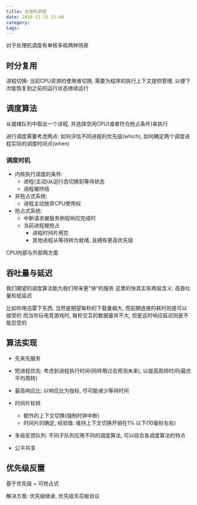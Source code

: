 ```yaml
---
title: 处理机调度
date: 2016-11-15 21:46
category:
tags:
---
```


对于处理机调度有单核多核两种场景

## 时分复用
进程切换: 当前CPU资源的使用者切换, 需要为程序的执行上下文提供管理, 以便下次能恢复到之前的运行状态继续运行

## 调度算法
从就绪队列中取出一个进程, 并选择空闲CPU(或者符合抢占条件)来执行

进行调度需要考虑两点: 如何评估不同进程的优先级(which), 如何确定两个调度进程实际的调度时间点(when)

### 调度时机
- 内核执行调度的条件:
    - 进程(主动)从运行态切换到等待状态
    - 进程被终结
- 非抢占式系统:
    - 进程主动放弃CPU使用权
- 抢占式系统:
    - 中断请求被服务例程响应完成时
    - 当前进程被抢占
        - 进程时间片用完
        - 其他进程从等待转为就绪, 且拥有更高优先级

CPU内部与外部两方面

## 吞吐量与延迟
我们期望的调度算法能为我们带来更"快"的服务
这里的快其实有两层含义: 高吞吐量和低延迟

比如你用迅雷下东西, 当然是期望每秒的下载量越大, 而前期连接的耗时则是可以接受的
而当你玩电竞游戏时, 每秒交互的数据量并不大, 但是这时响应延迟则是不能忍受的

## 算法实现

- 先来先服务

- 短进程优先: 考虑到进程执行时间(同样用过去预测未来), 以提高周转时间(最优平均周转)

- 最高响应比: 以响应比为指标, 尽可能减少等待时间

- 时间片轮转
    - 额外的上下文切换(强制时钟中断)
    - 时间片的确定, 经验值: 维持上下文切换开销在1% 以下(10毫秒左右)

- 多级反馈队列: 不同子队列应用不同的调度算法, 可以综合各调度算法的特点

- 公平共享

## 优先级反置
基于优先级 + 可抢占式

解决方案: 优先级继承, 优先级天花板协议
